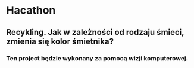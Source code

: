 # Hacathon
## Recykling. Jak w zależności od rodzaju śmieci, zmienia się kolor śmietnika?
### Ten project będzie wykonany za pomocą wizji komputerowej.
